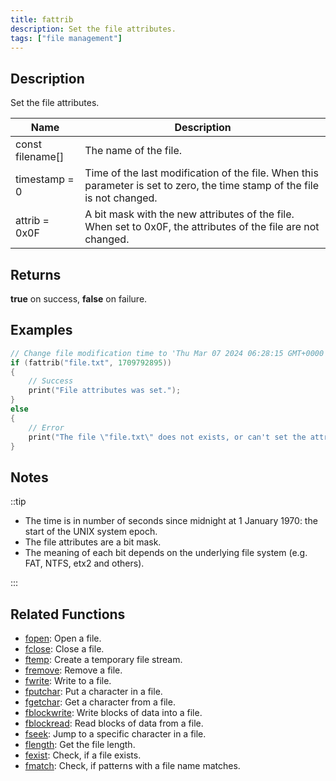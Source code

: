 ```yaml
---
title: fattrib
description: Set the file attributes.
tags: ["file management"]
---
```


<VersionWarn version='omp v1.1.0.2612' />

<LowercaseNote />

## Description

Set the file attributes.

| Name             | Description                                                                                                               |
| ---------------- | ------------------------------------------------------------------------------------------------------------------------- |
| const filename[] | The name of the file.                                                                                                     |
| timestamp = 0    | Time of the last modification of the file. When this parameter is set to zero, the time stamp of the file is not changed. |
| attrib = 0x0F    | A bit mask with the new attributes of the file.  When set to 0x0F, the attributes of the file are not changed.            |

## Returns

**true** on success, **false** on failure.

## Examples

```c
// Change file modification time to 'Thu Mar 07 2024 06:28:15 GMT+0000'
if (fattrib("file.txt", 1709792895))
{
    // Success
    print("File attributes was set.");
}
else
{
    // Error
    print("The file \"file.txt\" does not exists, or can't set the attributes.");
}
```

## Notes

::tip

- The time is in number of seconds since midnight at 1 January 1970: the start of the UNIX system epoch.
- The file attributes are a bit mask.
- The meaning of each bit depends on the underlying file system (e.g. FAT, NTFS, etx2 and others).

:::

## Related Functions

- [fopen](fopen): Open a file.
- [fclose](fclose): Close a file.
- [ftemp](ftemp): Create a temporary file stream.
- [fremove](fremove): Remove a file.
- [fwrite](fwrite): Write to a file.
- [fputchar](fputchar): Put a character in a file.
- [fgetchar](fgetchar): Get a character from a file.
- [fblockwrite](fblockwrite): Write blocks of data into a file.
- [fblockread](fblockread): Read blocks of data from a file.
- [fseek](fseek): Jump to a specific character in a file.
- [flength](flength): Get the file length.
- [fexist](fexist): Check, if a file exists.
- [fmatch](fmatch): Check, if patterns with a file name matches.
